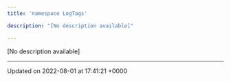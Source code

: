 ```yaml
---
title: 'namespace LogTags'

description: "[No description available]"

---
```







[No description available]






-------------------------------

Updated on 2022-08-01 at 17:41:21 +0000